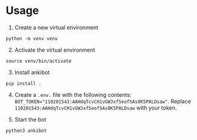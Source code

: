 # Usage
1. Create a new virtual environment

```
python -m venv venv
```

2. Activate the virtual environment

```
source venv/bin/activate
```

<!-- 3. Upgrade pip: `python -m pip install --upgrade pip`
4. Install requirements: `pip install -r requirements.txt` -->
3. Install ankibot

```
pip install .
```

4. Create a `.env.` file with the following contents: `BOT_TOKEN="110201543:AAHdqTcvCH1vGWJxfSeofSAs0K5PALDsaw"`. Replace `110201543:AAHdqTcvCH1vGWJxfSeofSAs0K5PALDsaw` with your token.

5. Start the bot

```
python3 ankibot
```